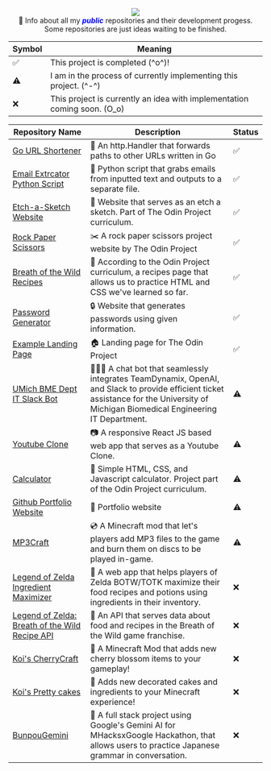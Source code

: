 <p align="center">
  <img src="https://i.imgur.com/4YZF8Y3.png"> </br>
📝 Info about all my <span style="color:blue"><em><strong>public</strong></em></span> repositories and their development progess. Some repositories are just ideas waiting to be finished.
</p>

| Symbol| Meaning|
|-------|--------|
|✅| This project is completed (^o^)!|
|⚠️| I am in the process of currently implementing this project. (^-^)|
| ❌ | This project is currently an idea with implementation coming soon. (O_o)|



| Repository Name | Description | Status |
|-----------------|-------------|----------|
| [Go URL Shortener](https://github.com/ciaracade/go-url-shortener) |🔗 An http.Handler that forwards paths to other URLs written in Go|✅|
| [Email Extrcator Python Script](https://github.com/ciaracade/email-extractor) |📧 Python script that grabs emails from inputted text and outputs to a separate file.|✅|
| [Etch-a-Sketch Website](https://github.com/ciaracade/etch-a-sketch) |🎨 Website that serves as an etch a sketch. Part of The Odin Project curriculum.|✅|
| [Rock Paper Scissors](https://github.com/ciaracade/rock-paper-scissors) |✂️ A rock paper scissors project website by The Odin Project|✅|
| [Breath of the Wild Recipes](https://github.com/ciaracade/odin-recipes) |📖 According to the Odin Project curriculum, a recipes page that allows us to practice HTML and CSS we've learned so far.|✅|
| [Password Generator](https://github.com/ciaracade/Password-Generator) |🔒 Website that generates passwords using given information.|✅|
| [Example Landing Page](https://github.com/ciaracade/landing-page) |🏠 Landing page for The Odin Project|✅|
| [UMich BME Dept IT Slack Bot](https://github.com/ciaracade/bme-it-slack-bot) |👩🏽‍💻 A chat bot that seamlessly integrates TeamDynamix, OpenAI, and Slack to provide efficient ticket assistance for the University of Michigan Biomedical Engineering IT Department.|⚠️|
| [Youtube Clone](https://github.com/ciaracade/youtube-clone) |📷 A responsive React JS based web app that serves as a Youtube Clone.|⚠️|
| [Calculator](https://github.com/ciaracade/calculator) |🧮 Simple HTML, CSS, and Javascript calculator. Project part of the Odin Project curriculum.|⚠️|
| [Github Portfolio Website](https://github.com/ciaracade/ciaracade.github.io) |👤 Portfolio website|⚠️|
| [MP3Craft](https://github.com/ciaracade/mp3craft) |💿 A Minecraft mod that let's players add MP3 files to the game and burn them on discs to be played in-game.|⚠️|
| [Legend of Zelda Ingredient Maximizer](https://github.com/ciaracade/Legend-of-Zelda-Ingredient-Maximizer) |🥘 A web app that helps players of Zelda BOTW/TOTK maximize their food recipes and potions using ingredients in their inventory.|❌|
| [Legend of Zelda: Breath of the Wild Recipe API](https://github.com/ciaracade/BOTW-Recipe-API) |🍲 An API that serves data about food and recipes in the Breath of the Wild game franchise.|❌|
| [Koi's CherryCraft](https://github.com/ciaracade/KoisCherrycraft) |🌸 A Minecraft Mod that adds new cherry blossom items to your gameplay!|❌|
| [Koi's Pretty cakes](https://github.com/ciaracade/KoisPrettyCakes) |🎂 Adds new decorated cakes and ingredients to your Minecraft experience!|❌|
| [BunpouGemini](https://github.com/ciaracade/BunpouGemini) |🤖 A full stack project using Google's Gemini AI for MHacksxGoogle Hackathon, that allows users to practice Japanese grammar in conversation.|❌|




  
